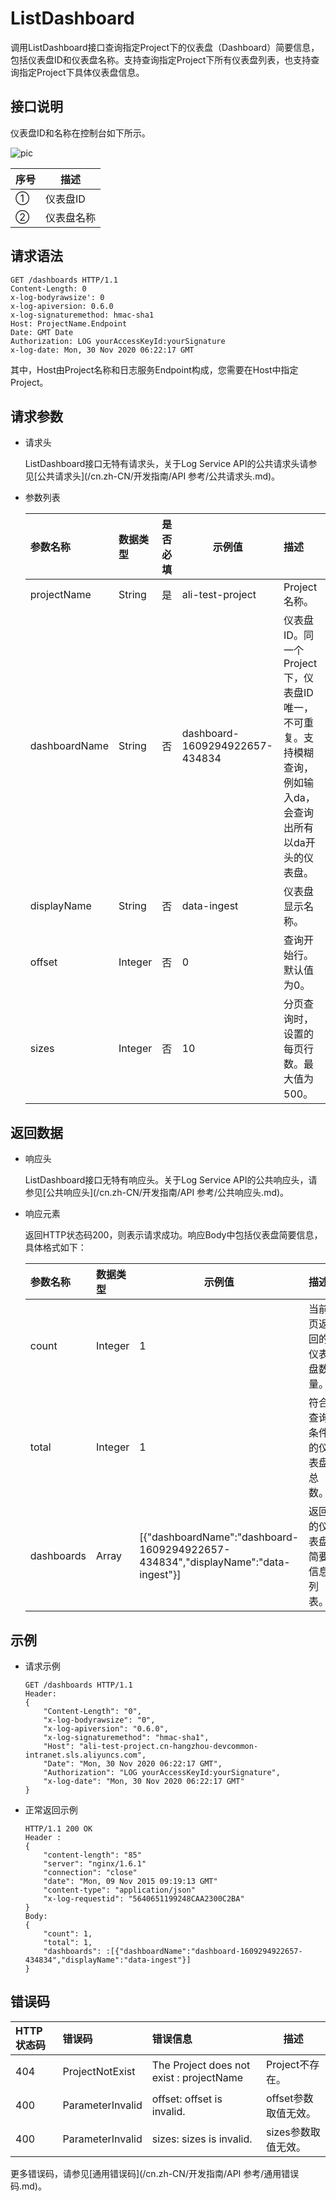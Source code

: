 # ListDashboard

调用ListDashboard接口查询指定Project下的仪表盘（Dashboard）简要信息，包括仪表盘ID和仪表盘名称。支持查询指定Project下所有仪表盘列表，也支持查询指定Project下具体仪表盘信息。

## 接口说明

仪表盘ID和名称在控制台如下所示。

![pic](https://static-aliyun-doc.oss-accelerate.aliyuncs.com/assets/img/zh-CN/7353049061/p208421.png)

|序号|描述|
|--|--|
|①|仪表盘ID|
|②|仪表盘名称|

## 请求语法

```
GET /dashboards HTTP/1.1
Content-Length: 0
x-log-bodyrawsize': 0
x-log-apiversion: 0.6.0
x-log-signaturemethod: hmac-sha1
Host: ProjectName.Endpoint
Date: GMT Date
Authorization: LOG yourAccessKeyId:yourSignature
x-log-date: Mon, 30 Nov 2020 06:22:17 GMT
```

其中，Host由Project名称和日志服务Endpoint构成，您需要在Host中指定Project。

## 请求参数

-   请求头

    ListDashboard接口无特有请求头，关于Log Service API的公共请求头请参见[公共请求头](/cn.zh-CN/开发指南/API 参考/公共请求头.md)。

-   参数列表

    |参数名称|数据类型|是否必填|示例值|描述|
    |:---|:---|:---|---|:-|
    |projectName|String|是|ali-test-project|Project名称。|
    |dashboardName|String|否|dashboard-1609294922657-434834|仪表盘ID。同一个Project下，仪表盘ID唯一，不可重复。支持模糊查询，例如输入da，会查询出所有以da开头的仪表盘。|
    |displayName|String|否|data-ingest|仪表盘显示名称。|
    |offset|Integer|否|0|查询开始行。默认值为0。|
    |sizes|Integer|否|10|分页查询时，设置的每页行数。最大值为500。|


## 返回数据

-   响应头

    ListDashboard接口无特有响应头。关于Log Service API的公共响应头，请参见[公共响应头](/cn.zh-CN/开发指南/API 参考/公共响应头.md)。

-   响应元素

    返回HTTP状态码200，则表示请求成功。响应Body中包括仪表盘简要信息，具体格式如下：

    |参数名称|数据类型|示例值|描述|
    |:---|:---|---|:-|
    |count|Integer|1|当前页返回的仪表盘数量。|
    |total|Integer|1|符合查询条件的仪表盘总数。|
    |dashboards|Array|\[\{"dashboardName":"dashboard-1609294922657-434834","displayName":"data-ingest"\}\]|返回的仪表盘简要信息列表。|


## 示例

-   请求示例

    ```
    GET /dashboards HTTP/1.1
    Header:
    {
        "Content-Length": "0",
        "x-log-bodyrawsize": "0",
        "x-log-apiversion": "0.6.0",
        "x-log-signaturemethod": "hmac-sha1",
        "Host": "ali-test-project.cn-hangzhou-devcommon-intranet.sls.aliyuncs.com",
        "Date": "Mon, 30 Nov 2020 06:22:17 GMT",
        "Authorization": "LOG yourAccessKeyId:yourSignature",
        "x-log-date": "Mon, 30 Nov 2020 06:22:17 GMT"
    }
    ```

-   正常返回示例

    ```
    HTTP/1.1 200 OK
    Header :
    {
        "content-length": "85" 
        "server": "nginx/1.6.1"
        "connection": "close"
        "date": "Mon, 09 Nov 2015 09:19:13 GMT"
        "content-type": "application/json"
        "x-log-requestid": "5640651199248CAA2300C2BA"
    }
    Body:
    {
        "count": 1, 
        "total": 1,
        "dashboards": :[{"dashboardName":"dashboard-1609294922657-434834","displayName":"data-ingest"}]
    }
    ```


## 错误码

|HTTP状态码|错误码|错误信息|描述|
|:------|:--|:---|--|
|404|ProjectNotExist|The Project does not exist : projectName|Project不存在。|
|400|ParameterInvalid|offset: offset is invalid.|offset参数取值无效。|
|400|ParameterInvalid|sizes: sizes is invalid.|sizes参数取值无效。|

更多错误码，请参见[通用错误码](/cn.zh-CN/开发指南/API 参考/通用错误码.md)。

